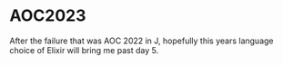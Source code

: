 # AOC2023

After the failure that was AOC 2022 in J, hopefully this years
language choice of Elixir will bring me past day 5.
